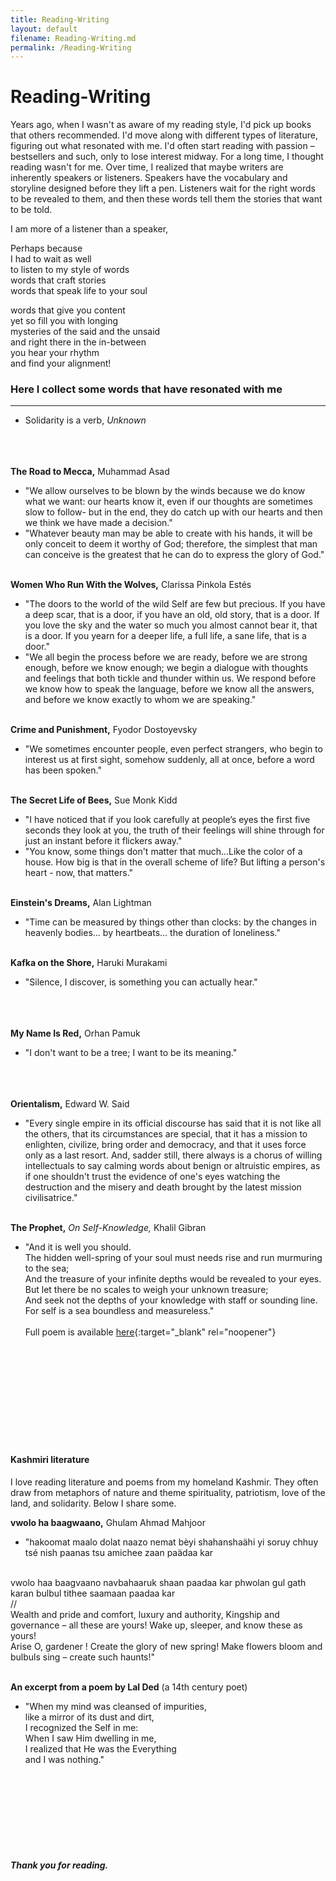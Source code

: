 ```yaml
---
title: Reading-Writing
layout: default
filename: Reading-Writing.md
permalink: /Reading-Writing
--- 
```

# Reading-Writing

Years ago, when I wasn't as aware of my reading style, I'd pick up books that others recommended.
I'd move along with different types of literature, figuring out what resonated with me. 
I'd often start reading with passion – bestsellers and such, only to lose interest midway. 
For a long time, I thought reading wasn't for me. Over time, I realized that maybe writers are 
inherently speakers or listeners. Speakers have the vocabulary and storyline designed before they 
lift a pen. Listeners wait for the right words to be revealed to them, and then these words tell them 
the stories that want to be told. 

I am more of a listener than a speaker,

Perhaps because <br /> 
I had to wait as well  <br /> 
to listen to my style of words  <br /> 
words that craft stories  <br /> 
words that speak life to your soul  <br /> 

words that give you content  <br /> 
yet so fill you with longing  <br /> 
mysteries of the said and the unsaid  <br /> 
and right there in the in-between  <br /> 
you hear your rhythm  <br /> 
and find your alignment!  <br /> 

### Here I collect some words that have resonated with me
___
- Solidarity is a verb, *Unknown*
<br /><br />


**<br /><br />The Road to Mecca,** Muhammad Asad

- "We allow ourselves to be blown by the winds because we do know what we want: our hearts know it, 
even if our thoughts are sometimes slow to follow- but in the end, they do catch up with our hearts 
and then we think we have made a decision."<br />
- "Whatever beauty man may be able to create with his hands, it will be only conceit to deem it worthy 
of God; therefore, the simplest that man can conceive is the greatest that he can do to express the glory of God."
<br /><br />

**Women Who Run With the Wolves,** Clarissa Pinkola Estés

- "The doors to the world of the wild Self are few but precious. If you have a deep scar, that is a door, 
if you have an old, old story, that is a door. If you love the sky and the water so much you almost cannot bear it, 
that is a door. If you yearn for a deeper life, a full life, a sane life, that is a door."<br />
- "We all begin the process before we are ready, before we are strong enough, before we know enough; 
we begin a dialogue with thoughts and feelings that both tickle and thunder within us. 
We respond before we know how to speak the language, before we know all the answers, and before we know 
exactly to whom we are speaking."
<br /><br />

**Crime and Punishment,** Fyodor Dostoyevsky

- "We sometimes encounter people, even perfect strangers, who begin to interest us at first sight, 
somehow suddenly, all at once, before a word has been spoken."
<br /><br />

**The Secret Life of Bees,** Sue Monk Kidd

- "I have noticed that if you look carefully at people’s eyes the first five seconds they look at you, 
the truth of their feelings will shine through for just an instant before it flickers away."
- "You know, some things don't matter that much...Like the color of a house. How big is that in the overall 
scheme of life? But lifting a person's heart - now, that matters."
<br /><br />

**Einstein's Dreams,** Alan Lightman

- "Time can be measured by things other than clocks: by the changes in heavenly bodies... by heartbeats... 
the duration of loneliness."
<br /><br />

**Kafka on the Shore,** Haruki Murakami

- "Silence, I discover, is something you can actually hear."
<br /><br />

**<br /><br />My Name Is Red,** Orhan Pamuk

- "I don't want to be a tree; I want to be its meaning."
<br /><br />

**<br /><br />Orientalism,** Edward W. Said

- "Every single empire in its official discourse has said that it is not like all the others,
that its circumstances are special, that it has a mission to enlighten, civilize, bring order and
democracy, and that it uses force only as a last resort. And, sadder still, there always is a chorus of
willing intellectuals to say calming words about benign or altruistic empires, as if one shouldn't trust
the evidence of one's eyes watching the destruction and the misery and death brought by the latest
mission civilisatrice."
<br /><br />

**The Prophet,** *On Self-Knowledge,* Khalil Gibran

- "And it is well you should.<br />
   The hidden well-spring of your soul must needs rise and run murmuring to the sea;<br />
   And the treasure of your infinite depths would be revealed to your eyes.<br />
   But let there be no scales to weigh your unknown treasure;<br />
   And seek not the depths of your knowledge with staff or sounding line.<br />
   For self is a sea boundless and measureless."
<br /><br />
Full poem is available [here](https://poets.org/poem/self-knowledge){:target="_blank" rel="noopener"}<br />

<br /> <br /><br /> <br /><br /> <br /><br /> <br /><br />

#### Kashmiri literature
I love reading literature and poems from my homeland Kashmir. They often draw from metaphors of nature and theme spirituality, 
patriotism, love of the land, and solidarity. Below I share some. 
<br />

**vwolo ha baagwaano,** Ghulam Ahmad Mahjoor

- "hakoomat maalo dolat naazo nemat bèyi shahanshaähi
yi soruy chhuy tsé nish paanas tsu amichee zaan paädaa kar
<br />
vwolo haa baagvaano navbahaaruk shaan paadaa kar
phwolan gul gath karan bulbul tithee saamaan paadaa kar <br />
//<br />
Wealth and pride and comfort, luxury and authority,
Kingship and governance – all these are yours!
Wake up, sleeper, and know these as yours!
<br />
Arise O, gardener ! Create the glory of new spring!
Make flowers bloom and bulbuls sing – create such haunts!"
<br /><br />

**An excerpt from a poem by Lal Ded** (a 14th century poet)

- "When my mind was cleansed of impurities,<br />
like a mirror of its dust and dirt,<br />
I recognized the Self in me:<br />
When I saw Him dwelling in me,<br />
I realized that He was the Everything<br />
and I was nothing."<br />

<br />

<br />
<br />
<br /><br />
<br /> <br />

#### *Thank you for reading.*